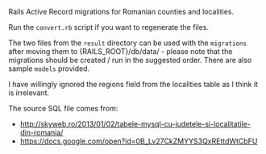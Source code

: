Rails Active Record migrations for Romanian counties and localities.

Run the `convert.rb` script if you want to regenerate the files.

The two files from the `result` directory can be used with the `migrations` after moving them to {RAILS_ROOT}/db/data/ - please note that the migrations should be created / run in the suggested order. There are also sample `models` provided.

I have willingly ignored the regions field from the localities table as I think it is irrelevant.

The source SQL file comes from:

* http://skyweb.ro/2013/01/02/tabele-mysql-cu-judetele-si-localitatile-din-romania/
* https://docs.google.com/open?id=0B_Lv27CkZMYYS3QxREttdWtCbFU
